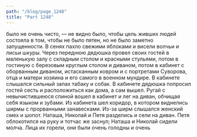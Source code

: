 ```yaml
---
path: "/blog/page_1248"
title: "Part 1248"
---
```


 было не очень чисто, — не видно было, чтобы цель живших людей состояла в том, чтобы не было пятен, но не было заметно запущенности. В сенях пахло свежими яблоками и висели волчьи и лисьи шкуры.
Через переднюю дядюшка провел своих гостей в маленькую залу с складным столом и красными стульями, потом в гостиную с березовым круглым столом и диваном, потом в кабинет с оборванным диваном, истасканным ковром и с портретами Суворова, отца и матери хозяина и его самого в военном мундире. В кабинете слышался сильный запах табаку и собак. В кабинете дядюшка попросил гостей сесть и расположиться как дома, а сам вышел. Ругай с невычистившеюся спиной вошел в кабинет и лег на диван, обчищая себя языком и зубами. Из кабинета шел коридор, в котором виднелись ширмы с прорванными занавесками. Из-за ширм слышался женский смех и шопот. Наташа, Николай и Петя разделись и сели на диван. Петя облокотился на руку и тотчас же заснул; Наташа и Николай сидели молча. Лица их горели, они были очень голодны и очень
